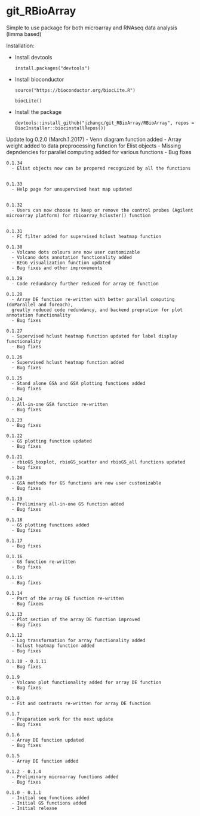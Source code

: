 # git_RBioArray
Simple to use package for both microarray and RNAseq data analysis (limma based)

Installation:

  - Install devtools
  
        install.packages("devtools")
    
  - Install bioconductor
  
        source("https://bioconductor.org/biocLite.R")
      
        biocLite()
    
  - Install the package
  
        devtools::install_github("jzhangc/git_RBioArray/RBioArray", repos = BiocInstaller::biocinstallRepos())   



Update log
    0.2.0 (March.1.2017)
      - Venn diagram function added
      - Array weight added to data preprocessing function for Elist objects
      - Missing depndencies for parallel computing added for various functions
      - Bug fixes
    
    0.1.34 
      - Elist objects now can be propered recognized by all the functions


    0.1.33
      - Help page for unsupervised heat map updated
      

    0.1.32
      - Users can now choose to keep or remove the control probes (Agilent microarray platform) for rbioarray_hcluster() function
    
    
    0.1.31
      - FC filter added for supervised hclust heatmap function

    0.1.30
      - Volcano dots colours are now user customizable
      - Volcano dots annotation functionality added
      - KEGG visualization function updated
      - Bug fixes and other improvements
      
    0.1.29
      - Code redundancy further reduced for array DE function

    0.1.28
      - Array DE function re-written with better parallel computing (doParallel and foreach), 
      greatly reduced code redundancy, and backend prepration for plot annotation functionality
      - Bug fixes
      
    0.1.27
      - Supervised hclust heatmap function updated for label display functionality
      - Bug fixes
      
    0.1.26
      - Supervised hclust heatmap function added
      - Bug fixes
      
    0.1.25
      - Stand alone GSA and GSA plotting functions added
      - Bug fixes
      
    0.1.24
      - All-in-one GSA function re-written
      - Bug fixes
      
    0.1.23
      - Bug fixes
      
    0.1.22
      - GS plotting function updated
      - Bug fixes
      
    0.1.21
      - rbioGS_boxplot, rbioGS_scatter and rbioGS_all functions updated
      - bug fixes
      
    0.1.20
      - GSA methods for GS functions are now user customizable
      - Bug fixes
      
    0.1.19
      - Preliminary all-in-one GS function added
      - Bug fixes
      
    0.1.18
      - GS plotting functions added
      - Bug fixes
      
    0.1.17
      - Bug fixes
      
    0.1.16
      - GS function re-written
      - Bug fixes
      
    0.1.15
      - Bug fixes
      
    0.1.14
      - Part of the array DE function re-written
      - Bug fixees
      
    0.1.13
      - Plot section of the array DE function improved
      - Bug fixes
      
    0.1.12
      - Log transformation for array functionality added
      - hclust heatmap function added
      - Bug fixes
      
    0.1.10 - 0.1.11
      - Bug fixes
      
    0.1.9
      - Volcano plot functionality added for array DE function
      - Bug fixes
      
    0.1.8
      - Fit and contrasts re-written for array DE function
      
    0.1.7
      - Preparation work for the next update
      - Bug fixes
      
    0.1.6
      - Array DE function updated
      - Bug fixes
      
    0.1.5
      - Array DE function added
    
    0.1.2 - 0.1.4
      - Preliminary microarray functions added
      - Bug fixes
      
    0.1.0 - 0.1.1
      - Initial seq functions added
      - Initial GS functions added
      - Initial release
    
